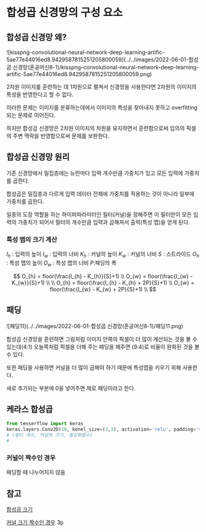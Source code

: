 # 합성곱 신경망의 구성 요소



## 합성곱 신경망 왜?

![kisspng-convolutional-neural-network-deep-learning-artific-5ae77e44016ed8.9429587815251205800059](../../images/2022-06-01-합성곱 신경망(혼공머신8-1)/kisspng-convolutional-neural-network-deep-learning-artific-5ae77e44016ed8.9429587815251205800059.png)

2차원 이미지를 훈련하는 데 1차원으로 펼쳐서 신경망을 사용한다면 2차원의 이미지의 특성을 반영한다고 할 수 없다.

이러한 문제는 이미지를 분류하는데에서 이미지의 특성을 찾아내지 못하고 overfitting 되는 문제로 이어진다.

하지만 합성곱 신경망은 2차원 이미지의 차원을 유지하면서 훈련함으로써 임의의 픽셀의 주변 맥락을 반영함으로써 문제를 보완한다.



## 합성곱 신경망 원리

기존 신경망에서 밀집층에는 뉴런마다 입력 개수만큼 가중치가 있고 모든 입력에 가중치를 곱한다.

합성곱은 밀집층과 다르게 입력 데이터 전체에 가중치를 적용하는 것이 아니라 일부에 가중치를 곱한다. 

일종의 도장 역할을 하는 하이퍼파라미터인 필터(커널)을 정해주면 이 필터만이 모든 입력의 가중치가 되어서 필터의 개수만큼 입력과 곱해져서 출력(특성 맵)을 얻게 된다.



### 특성 맵의 크기 계산

$I_{h}$ : 입력의 높이
$I_{w}$ : 입력의 너비
$K_{h}$ : 커널의 높이
$K_{w}$ : 커널의 너비
$S$ : 스트라이드
$O_{h}$ : 특성 맵의 높이
$O_{w}$ : 특성 맵의 너비
$P$:패딩의 폭


$$
O_{h} = floor(\frac{I_{h} - K_{h}}{S}+1)
\\
O_{w} = floor(\frac{I_{w} - K_{w}}{S}+1)
\\
\\
O_{h} = floor(\frac{I_{h} - K_{h} + 2P}{S}+1)
\\
O_{w} = floor(\frac{I_{w} - K_{w} + 2P}{S}+1)
\\
$$


## 패딩

![패딩11](../../images/2022-06-01-합성곱 신경망(혼공머신8-1)/패딩11.png)

합성곱 신경망을 훈련하면 그림처럼 이미지 안쪽의 픽셀이 더 많이 계산되는 것을 볼 수 있는데(4:1) 오늘쪽처럼 픽셀을 더해 주는 패딩을 해주면 (9:4)로 비율이 완화된 것을 볼 수 있다.

또한 패딩을 사용하면 커널을 더 많이 곱해야 하기 때문에 특성맵을 키우기 위해 사용한다.





새로 추가되는 부분에 0을 넣어주면 제로 패딩이라고 한다.





## 케라스 합성곱



```python
from tenserflow import keras
keras.layers.Conv2D(10, kenel_size=(3,3), activation='relu', padding='same')
# (필터 개수, 커널의 크기, 활성화함수)
# 
```



### 커널이 짝수인 경우

패딩할 때 나누어지지 않음





## 참고

[합성곱 크기](https://wikidocs.net/64066)

[커널 크기 짝수인 경우](https://www.koreascience.or.kr/article/JAKO201908071718621.pdf) 3p
